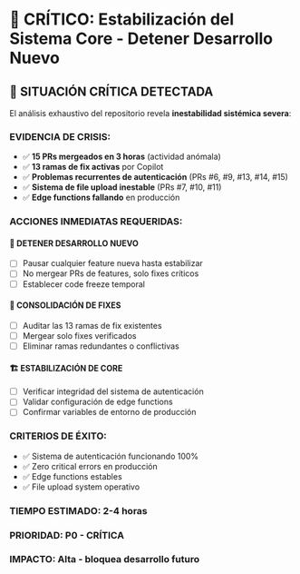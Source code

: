 # 🚨 CRÍTICO: Estabilización del Sistema Core - Detener Desarrollo Nuevo

## 🚨 SITUACIÓN CRÍTICA DETECTADA

El análisis exhaustivo del repositorio revela **inestabilidad sistémica severa**:

### **EVIDENCIA DE CRISIS:**
- ✅ **15 PRs mergeados en 3 horas** (actividad anómala)
- ✅ **13 ramas de fix activas** por Copilot
- ✅ **Problemas recurrentes de autenticación** (PRs #6, #9, #13, #14, #15)
- ✅ **Sistema de file upload inestable** (PRs #7, #10, #11)
- ✅ **Edge functions fallando** en producción

### **ACCIONES INMEDIATAS REQUERIDAS:**

#### 🛑 **DETENER DESARROLLO NUEVO**
- [ ] Pausar cualquier feature nueva hasta estabilizar
- [ ] No mergear PRs de features, solo fixes críticos
- [ ] Establecer code freeze temporal

#### 🔧 **CONSOLIDACIÓN DE FIXES**
- [ ] Auditar las 13 ramas de fix existentes
- [ ] Mergear solo fixes verificados
- [ ] Eliminar ramas redundantes o conflictivas

#### 🏗️ **ESTABILIZACIÓN DE CORE**
- [ ] Verificar integridad del sistema de autenticación
- [ ] Validar configuración de edge functions
- [ ] Confirmar variables de entorno de producción

### **CRITERIOS DE ÉXITO:**
- ✅ Sistema de autenticación funcionando 100%
- ✅ Zero critical errors en producción
- ✅ Edge functions estables
- ✅ File upload system operativo

### **TIEMPO ESTIMADO:** 2-4 horas
### **PRIORIDAD:** P0 - CRÍTICA
### **IMPACTO:** Alta - bloquea desarrollo futuro